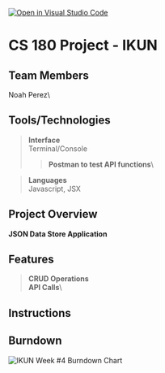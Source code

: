 [![Open in Visual Studio Code](https://classroom.github.com/assets/open-in-vscode-718a45dd9cf7e7f842a935f5ebbe5719a5e09af4491e668f4dbf3b35d5cca122.svg)](https://classroom.github.com/online_ide?assignment_repo_id=10815326&assignment_repo_type=AssignmentRepo)
# CS 180 Project - IKUN

## Team Members
Noah Perez\

## Tools/Technologies
>**Interface**\
Terminal/Console
>>**Postman to test API functions**\

>**Languages**\
Javascript, JSX

## Project Overview
**JSON Data Store Application**

## Features
>**CRUD Operations**\
>**API Calls**\

## Instructions

## Burndown


![_IKUN_ Week #4 Burndown Chart ](https://user-images.githubusercontent.com/57573934/235518420-2a943d9a-e255-4b44-b067-74a242e2b65d.png)
